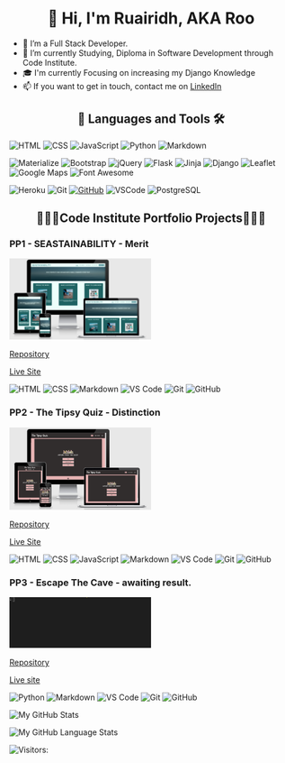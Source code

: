 <h1 align="center"> 👋 Hi, I'm Ruairidh, AKA Roo </h1>

- 👀 I’m a Full Stack Developer. 
- 🌱 I’m currently Studying, Diploma in Software Development through Code Institute. 
- 🎓 I'm currently Focusing on increasing my Django Knowledge 
- 📫 If you want to get in touch, contact me on [LinkedIn](https://www.linkedin.com/in/ruairidh-macarthur-23427a191/)

<h2 align="center">📖 Languages and Tools 🛠</h2>

![HTML](https://img.shields.io/badge/HTML5-E34F26?style=for-the-badge&logo=html5&logoColor=white)
![CSS](https://img.shields.io/badge/CSS3-1572B6?style=for-the-badge&logo=css3&logoColor=white)
![JavaScript](https://img.shields.io/badge/JavaScript-F7DF1E?style=for-the-badge&logo=javascript&logoColor=black)
![Python](https://img.shields.io/badge/Python-F7DF1E?style=for-the-badge&logo=python&logoColor=black)
![Markdown](https://img.shields.io/badge/Markdown-000000?style=for-the-badge&logo=markdown&logoColor=white)

![Materialize](https://img.shields.io/badge/Materialize%20-%23EE6E73.svg?&style=for-the-badge&logo=Materialize&logoColor=FFFFFF)
![Bootstrap](https://img.shields.io/badge/Bootstrap%20-%23563D7C.svg?&style=for-the-badge&logo=Bootstrap&logoColor=FFFFFF)
![jQuery](https://img.shields.io/badge/jQuery%20-%231E2E3B.svg?&style=for-the-badge&logo=jQuery&logoColor=21ACE2)
![Flask](https://img.shields.io/badge/Flask%20-%23000000.svg?&style=for-the-badge&logo=Flask&logoColor=FFFFFF)
![Jinja](https://img.shields.io/badge/Jinja%20-%23000000.svg?&style=for-the-badge&logo=Jinja&logoColor=B41717)
![Django](https://img.shields.io/badge/Django%20-%23092E20.svg?&style=for-the-badge&logo=Django&logoColor=FFFFFF)
![Leaflet](https://img.shields.io/badge/Leaflet%20-%23199900.svg?&style=for-the-badge&logo=Leaflet&logoColor=C0E970)
![Google Maps](https://img.shields.io/badge/Google%20Maps%20-%234285F4.svg?&style=for-the-badge&logo=Google%20Maps&logoColor=FFFFFF)
![Font Awesome](https://img.shields.io/badge/Font%20Awesome%20-%23339AF0.svg?&style=for-the-badge&logo=Font%20Awesome&logoColor=FFFFFF)

![Heroku](https://img.shields.io/badge/Heroku%20-%23430098.svg?&style=for-the-badge&logo=Heroku&logoColor=FFFFFF)
![Git](https://img.shields.io/badge/Git%20-%23302F2F.svg?&style=for-the-badge&logo=Git&logoColor=F05032)
[![GitHub](https://img.shields.io/badge/GitHub%20-%23181717.svg?&style=for-the-badge&logo=GitHub&logoColor=FFFFFF)](https://github.com/TravelTimN)
![VSCode](https://img.shields.io/badge/VSCode%20-%232B2B30.svg?&style=for-the-badge&logo=Visual%20Studio%20Code&logoColor=007ACC)
![PostgreSQL](https://img.shields.io/badge/PostgreSQL%20-%23336791.svg?&style=for-the-badge&logo=PostgreSQL&logoColor=FFFFFF)

<h2 align="center"> 👨🏻‍🎓Code Institute Portfolio Projects👨🏻‍🎓 </h2>

### PP1 - SEASTAINABILITY - Merit

<img width="50%" text-align="center" alt="Site exmaple on multiple devices" src="https://github.com/roomacarthur/seastainability/blob/main/assets/images/readme-images/amiresponsive.png"/>

[Repository](https://github.com/roomacarthur/seastainability)

[Live Site](https://roomacarthur.github.io/seastainability/index.html)

![HTML](https://img.shields.io/badge/HTML5-E34F26?style=for-the-badge&logo=html5&logoColor=white)
![CSS](https://img.shields.io/badge/CSS3-1572B6?style=for-the-badge&logo=css3&logoColor=white)
![Markdown](https://img.shields.io/badge/Markdown-000000?style=for-the-badge&logo=markdown&logoColor=white)
![VS Code](https://img.shields.io/badge/-VS%20Code-007ACC?logo=visual-studio-code&logoColor=white&style=for-the-badge)
![Git](https://img.shields.io/badge/-Git-F05032?logo=git&logoColor=white&style=for-the-badge)
![GitHub](https://img.shields.io/badge/GitHub-100000?style=for-the-badge&logo=github&logoColor=white)

### PP2 - The Tipsy Quiz - Distinction

<img width="50%" margin="o auto" alt="Site exmaple on multiple devices" src="https://github.com/roomacarthur/the-tipsy-quiz/blob/main/assets/images/readme-images/amiresponsive.png"/>

[Repository](https://github.com/roomacarthur/the-tipsy-quiz)

[Live Site](https://roomacarthur.github.io/the-tipsy-quiz/)

![HTML](https://img.shields.io/badge/HTML5-E34F26?style=for-the-badge&logo=html5&logoColor=white)
![CSS](https://img.shields.io/badge/CSS3-1572B6?style=for-the-badge&logo=css3&logoColor=white)
![JavaScript](https://img.shields.io/badge/JavaScript-F7DF1E?style=for-the-badge&logo=javascript&logoColor=black)
![Markdown](https://img.shields.io/badge/Markdown-000000?style=for-the-badge&logo=markdown&logoColor=white)
![VS Code](https://img.shields.io/badge/-VS%20Code-007ACC?logo=visual-studio-code&logoColor=white&style=for-the-badge)
![Git](https://img.shields.io/badge/-Git-F05032?logo=git&logoColor=white&style=for-the-badge)
![GitHub](https://img.shields.io/badge/-GitHub-181717?logo=github&logoColor=white&style=for-the-badge)

### PP3 - Escape The Cave - awaiting result.

<img width="50%" margin="o auto" alt="Live example of the application in the terminal" src="https://github.com/roomacarthur/escape-the-cave/blob/main/assets/images/example1.gif"/>

[Repository](https://github.com/roomacarthur/escape-the-cave)

[Live site](https://escape-the-cave.herokuapp.com/)

![Python](https://img.shields.io/badge/Python-F7DF1E?style=for-the-badge&logo=python&logoColor=black)
![Markdown](https://img.shields.io/badge/Markdown-000000?style=for-the-badge&logo=markdown&logoColor=white)
![VS Code](https://img.shields.io/badge/-VS%20Code-007ACC?logo=visual-studio-code&logoColor=white&style=for-the-badge)
![Git](https://img.shields.io/badge/-Git-F05032?logo=git&logoColor=white&style=for-the-badge)
![GitHub](https://img.shields.io/badge/-GitHub-181717?logo=github&logoColor=white&style=for-the-badge)

![My GitHub Stats](https://github-readme-stats.vercel.app/api/?username=roomacarthur&count_private=true&show_icons=true&theme=radical&showicons=true)

![My GitHub Language Stats](https://github-readme-stats.vercel.app/api/top-langs/?username=roomacarthur&layout=compact&theme=radical)

![Visitors:](https://hitcounter.pythonanywhere.com/count/tag.svg?url=https://github.com/roomacarthur)

